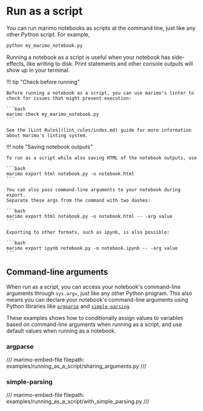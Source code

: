 # Run as a script

You can run marimo notebooks as scripts at the command line, just like
any other Python script. For example,

```bash
python my_marimo_notebook.py
```

Running a notebook as a script is useful when your notebook has side-effects,
like writing to disk. Print statements and other console outputs will show
up in your terminal.

!!! tip "Check before running"

    Before running a notebook as a script, you can use marimo's linter to check for issues that might prevent execution:

    ```bash
    marimo check my_marimo_notebook.py
    ```

    See the [Lint Rules](lint_rules/index.md) guide for more information about marimo's linting system.


!!! note "Saving notebook outputs"

    To run as a script while also saving HTML of the notebook outputs, use

    ```bash
    marimo export html notebook.py -o notebook.html
    ```

    You can also pass command-line arguments to your notebook during export.
    Separate these args from the command with two dashes:

    ```bash
    marimo export html notebook.py -o notebook.html -- -arg value
    ```

    Exporting to other formats, such as ipynb, is also possible:

    ```bash
    marimo export ipynb notebook.py -o notebook.ipynb -- -arg value
    ```

## Command-line arguments

When run as a script, you can access your notebook's command-line arguments
through `sys.argv`, just like any other Python program. This also
means you can declare your notebook's command-line arguments using Python
libraries like [`argparse`](https://docs.python.org/3/library/argparse.html)
and [`simple-parsing`](https://github.com/lebrice/SimpleParsing).

These examples shows how to conditionally assign values to variables based on
command-line arguments when running as a script, and use default values when
running as a notebook.

### argparse

/// marimo-embed-file
    filepath: examples/running_as_a_script/sharing_arguments.py
///

### simple-parsing

/// marimo-embed-file
    filepath: examples/running_as_a_script/with_simple_parsing.py
///
